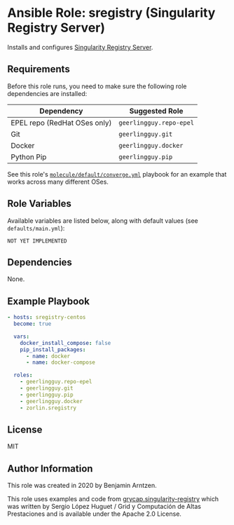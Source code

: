 # Ansible Role: sregistry (Singularity Registry Server)

Installs and configures [Singularity Registry Server](https://github.com/singularityhub/sregistry).

## Requirements

Before this role runs, you need to make sure the following role dependencies are installed:

| Dependency                    | Suggested Role           |
| ----------------------------- | ------------------------ |
| EPEL repo (RedHat OSes only)  | `geerlingguy.repo-epel`  |
| Git                           | `geerlingguy.git`        |
| Docker                        | `geerlingguy.docker`     |
| Python Pip                    | `geerlingguy.pip`        |

See this role's [`molecule/default/converge.yml`](molecule/default/converge.yml) playbook for an example that works across many different OSes.

## Role Variables

Available variables are listed below, along with default values (see `defaults/main.yml`):

    NOT YET IMPLEMENTED

## Dependencies

None.

## Example Playbook

```yaml
- hosts: sregistry-centos
  become: true

  vars:
    docker_install_compose: false
    pip_install_packages:
      - name: docker
      - name: docker-compose

  roles:
    - geerlingguy.repo-epel
    - geerlingguy.git
    - geerlingguy.pip
    - geerlingguy.docker
    - zorlin.sregistry
```

## License

MIT

## Author Information

This role was created in 2020 by Benjamin Arntzen.

This role uses examples and code from [grycap.singularity-registry](https://github.com/grycap/ansible-role-singularity-registry) which was written by Sergio López Huguet / Grid y Computación de Altas Prestaciones and is available under the Apache 2.0 License.
